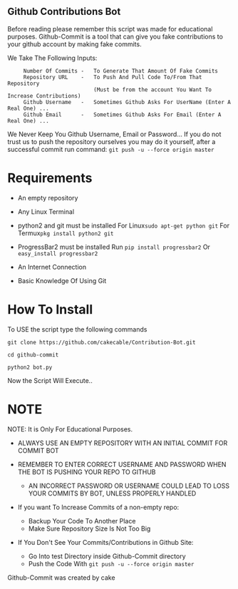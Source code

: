 ## Github Contributions Bot

Before reading please remember this script was made for educational purposes. 
Github-Commit is a tool that can give you fake contributions to your github account by making fake commits. 

We Take The Following Inputs:

         Number Of Commits -   To Generate That Amount Of Fake Commits
         Repository URL    -   To Push And Pull Code To/From That Repository
                               (Must be from the account You Want To Increase Contributions)
         Github Username   -   Sometimes Github Asks For UserName (Enter A Real One) ...
         Github Email      -   Sometimes Github Asks For Email (Enter A Real One) ...

We Never Keep You Github Username, Email or Password...
If you do not trust us to push the repository ourselves you may do it yourself, after a successful commit run command:
```git push -u --force origin master```

# Requirements

- An empty repository
- Any Linux Terminal
- python2 and git must be installed
	For Linux```sudo apt-get python git```
	For Termux```pkg install python2 git```

- ProgressBar2 must be installed
Run ```pip install progressbar2```
Or  ```easy_install progressbar2```

- An Internet Connection
- Basic Knowledge Of Using Git

# How To Install

To USE the script type the following commands

```git clone https://github.com/cakecable/Contribution-Bot.git```

```cd github-commit```

```python2 bot.py```

Now the Script Will Execute..

# NOTE
 NOTE: It is Only For Educational Purposes.

- ALWAYS USE AN EMPTY REPOSITORY WITH AN INITIAL COMMIT FOR COMMIT BOT

- REMEMBER TO ENTER CORRECT USERNAME AND PASSWORD WHEN THE BOT IS PUSHING YOUR REPO TO GITHUB
    - AN INCORRECT PASSWORD OR USERNAME COULD LEAD TO LOSS YOUR COMMITS BY BOT, UNLESS PROPERLY HANDLED
   
- If you want To Increase Commits of a non-empty repo:
  - Backup Your Code To Another Place
  - Make Sure Repository Size Is Not Too Big
   
- If You Don't See Your Commits/Contributions in Github Site:
	- Go Into test Directory inside Github-Commit directory
	- Push the Code With ```git push -u --force origin master```


 Github-Commit was created by cake
